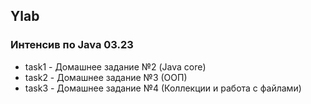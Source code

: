 ## Ylab

### Интенсив по Java 03.23

- task1 - Домашнее задание №2 (Java core)
- task2 - Домашнее задание №3 (ООП)
- task3 - Домашнее задание №4 (Коллекции и работа с файлами)

